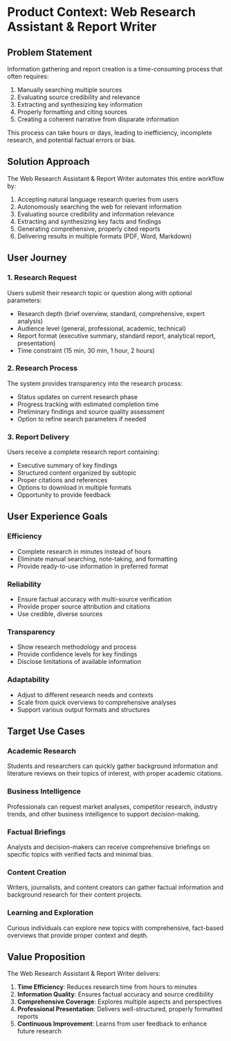 # Product Context: Web Research Assistant & Report Writer

## Problem Statement
Information gathering and report creation is a time-consuming process that often requires:
1. Manually searching multiple sources
2. Evaluating source credibility and relevance
3. Extracting and synthesizing key information
4. Properly formatting and citing sources
5. Creating a coherent narrative from disparate information

This process can take hours or days, leading to inefficiency, incomplete research, and potential factual errors or bias.

## Solution Approach
The Web Research Assistant & Report Writer automates this entire workflow by:
1. Accepting natural language research queries from users
2. Autonomously searching the web for relevant information
3. Evaluating source credibility and information relevance
4. Extracting and synthesizing key facts and findings
5. Generating comprehensive, properly cited reports
6. Delivering results in multiple formats (PDF, Word, Markdown)

## User Journey

### 1. Research Request
Users submit their research topic or question along with optional parameters:
- Research depth (brief overview, standard, comprehensive, expert analysis)
- Audience level (general, professional, academic, technical)
- Report format (executive summary, standard report, analytical report, presentation)
- Time constraint (15 min, 30 min, 1 hour, 2 hours)

### 2. Research Process
The system provides transparency into the research process:
- Status updates on current research phase
- Progress tracking with estimated completion time
- Preliminary findings and source quality assessment
- Option to refine search parameters if needed

### 3. Report Delivery
Users receive a complete research report containing:
- Executive summary of key findings
- Structured content organized by subtopic
- Proper citations and references
- Options to download in multiple formats
- Opportunity to provide feedback

## User Experience Goals

### Efficiency
- Complete research in minutes instead of hours
- Eliminate manual searching, note-taking, and formatting
- Provide ready-to-use information in preferred format

### Reliability
- Ensure factual accuracy with multi-source verification
- Provide proper source attribution and citations
- Use credible, diverse sources

### Transparency
- Show research methodology and process
- Provide confidence levels for key findings
- Disclose limitations of available information

### Adaptability
- Adjust to different research needs and contexts
- Scale from quick overviews to comprehensive analyses
- Support various output formats and structures

## Target Use Cases

### Academic Research
Students and researchers can quickly gather background information and literature reviews on their topics of interest, with proper academic citations.

### Business Intelligence
Professionals can request market analyses, competitor research, industry trends, and other business intelligence to support decision-making.

### Factual Briefings
Analysts and decision-makers can receive comprehensive briefings on specific topics with verified facts and minimal bias.

### Content Creation
Writers, journalists, and content creators can gather factual information and background research for their content projects.

### Learning and Exploration
Curious individuals can explore new topics with comprehensive, fact-based overviews that provide proper context and depth.

## Value Proposition
The Web Research Assistant & Report Writer delivers:

1. **Time Efficiency**: Reduces research time from hours to minutes
2. **Information Quality**: Ensures factual accuracy and source credibility
3. **Comprehensive Coverage**: Explores multiple aspects and perspectives
4. **Professional Presentation**: Delivers well-structured, properly formatted reports
5. **Continuous Improvement**: Learns from user feedback to enhance future research
